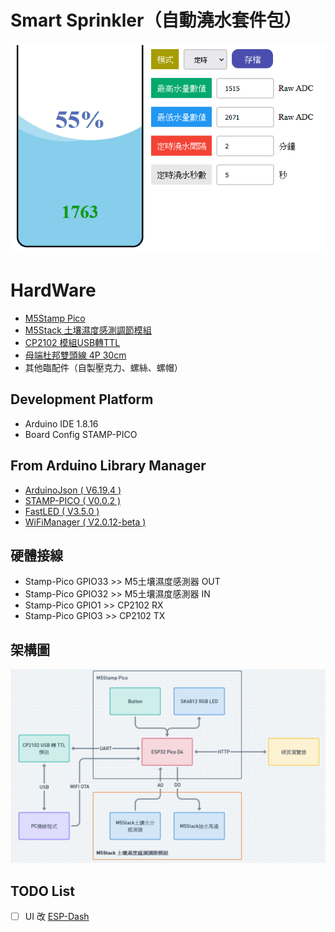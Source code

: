 # Smart Sprinkler（自動澆水套件包）
![01](./images/01.gif)
# HardWare
* [M5Stamp Pico](https://www.icshop.com.tw/product-page.php?28505)
* [M5Stack 土壤濕度感測調節模組](https://www.icshop.com.tw/product-page.php?28386)
* [CP2102 模組USB轉TTL](https://www.icshop.com.tw/product-page.php?26824)
* [母端杜邦雙頭線 4P 30cm](https://www.icshop.com.tw/product-page.php?3253)
* 其他臨配件（自製壓克力、螺絲、螺帽）
## Development Platform
* Arduino IDE 1.8.16
* Board Config STAMP-PICO
## From Arduino Library Manager
* [ArduinoJson ( V6.19.4 )](https://arduinojson.org/?utm_source=meta&utm_medium=library.properties)
* [STAMP-PICO ( V0.0.2 )](https://github.com/m5stack/STAMP-PICO)
* [FastLED ( V3.5.0 )](https://github.com/FastLED/FastLED)
* [WiFiManager ( V2.0.12-beta )](https://github.com/tzapu/WiFiManager)
## 硬體接線
* Stamp-Pico GPIO33 >> M5土壤濕度感測器 OUT
* Stamp-Pico GPIO32 >> M5土壤濕度感測器 IN
* Stamp-Pico GPIO1  >> CP2102 RX
* Stamp-Pico GPIO3  >> CP2102 TX
## 架構圖
![03](./images/03.png)

## TODO List
- [ ] UI 改 [ESP-Dash](https://github.com/ayushsharma82/ESP-DASH)
